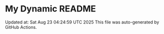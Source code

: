 # My Dynamic README
Updated at: Sat Aug 23 04:24:59 UTC 2025
This file was auto-generated by GitHub Actions.

